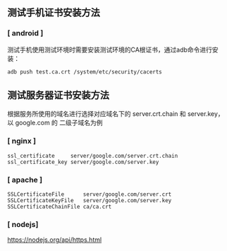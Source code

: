 
测试手机证书安装方法
--------------------
### [ android ]
测试手机使用测试环境时需要安装测试环境的CA根证书，通过adb命令进行安装：

    adb push test.ca.crt /system/etc/security/cacerts


测试服务器证书安装方法
----------------------
根据服务所使用的域名进行选择对应域名下的 server.crt.chain 和 server.key，以 google.com 的
二级子域名为例
### [ nginx ]

    ssl_certificate     server/google.com/server.crt.chain
    ssl_certificate_key server/google.com/server.key

### [ apache ]

    SSLCertificateFile      server/google.com/server.crt
    SSLCertificateKeyFile   server/google.com/server.key
    SSLCertificateChainFile ca/ca.crt

### [ nodejs]

https://nodejs.org/api/https.html
